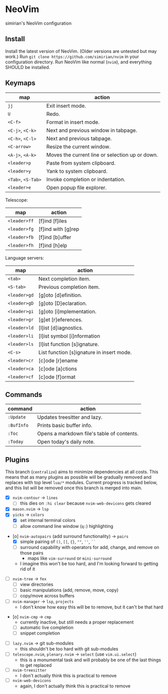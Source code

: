 # NeoVim

simirian's NeoVim configuration

## Install

Install the latest version of NeoVim. (Older versions are untested but may
work.) Run `git clone https://github.com/simirian/nvim` in your configuration
directory. Run NeoVim like normal (`nvim`), and everything SHOULD be installed.

## Keymaps

| map                | action                                          |
| ------------------ | ----------------------------------------------- |
| `jj`               | Exit insert mode.                               |
| `U`                | Redo.                                           |
| `<C-f>`            | Format in insert mode.                          |
| `<C-j>`, `<C-k>`   | Next and previous window in tabpage.            |
| `<C-h>`, `<C-l>`   | Next and previous tabpage.                      |
| `<C-arrow>`        | Resize the current window.                      |
| `<A-j>`, `<A-k>`   | Moves the current line or selection up or down. |
| `<leader>p`        | Paste from system clipboard.                    |
| `<leader>y`        | Yank to system clipboard.                       |
| `<Tab>`, `<S-Tab>` | Invoke completion or indentation.               |
| `<leader>e`        | Open popup file explorer.                       |

Telescope:

| map          | action                 |
| ------------ | ---------------------- |
| `<leader>ff` | \[f\]ind \[f\]iles     |
| `<leader>fg` | \[f\]ind with \[g\]rep |
| `<leader>fb` | \[f\]ind \[b\]uffer    |
| `<leader>fh` | \[f\]ind \[h\]elp      |

Language servers:

| map          | action                                      |
| ------------ | ------------------------------------------- |
| `<tab>`      | Next completion item.                       |
| `<S-tab>`    | Previous completion item.                   |
| `<leader>gd` | \[g\]oto \[d\]efinition.                    |
| `<leader>gD` | \[g\]oto \[D\]eclaration.                   |
| `<leader>gi` | \[g\]oto \[i\]mplementation.                |
| `<leader>gr` | \[g\]et \[r\]eferences.                     |
| `<leader>ld` | \[l\]ist \[d\]iagnostics.                   |
| `<leader>li` | \[l\]ist symbol \[i\]nformation             |
| `<leader>ls` | \[l\]ist function \[s\]ignature.            |
| `<C-s>`      | List function \[s\]ignature in insert mode. |
| `<leader>cr` | \[c\]ode \[r\]ename                         |
| `<leader>ca` | \[c\]ode \[a\]ctions                        |
| `<leader>cf` | \[c\]ode \[f\]ormat                         |

## Commands

| command     | action                                     |
| ----------- | ------------------------------------------ |
| `:Update`   | Updates treesitter and lazy.               |
| `:BufInfo`  | Prints basic buffer info.                  |
| `:Toc`      | Opens a markdown file's table of contents. |
| `:Today`    | Open today's daily note.                   |

## Plugins

This branch (`centralize`) aims to minimize dependencies at all costs. This
means that as many plugins as possible will be gradually removed and replaces
with top level `lua/*` modules. Current progress is tracked below, and this list
will be removed once this branch is merged into main.

- [x] `nvim-contour` -> `lines`
    - [ ] this dies on `:hi clear` because `nvim-web-devicons` gets cleared
- [x] `mason.nvim` -> `lsp`
- [x] `yicks` -> `colors`
    - [x] set internal terminal colors
    - [ ] allow command line window (`q:`) highlighting
- [o] `nvim-autopairs` (add surround functionality) -> `pairs`
    - [x] simple pairing of `()`, `[]`, `{}`, `""`, `''`, ` `` `
    - [ ] surround capability with operators for add, change, and remove on
      those pairs
        - maps like `vim-surround` or `mini-surround`
    - I imagine this won't be too hard, and I'm looking forward to getting rid
      of it
- [ ] `nvim-tree` -> `fex`
    - [ ] view directories
    - [ ] basic manipulations (add, remove, move, copy)
    - [ ] copy/move across buffers
- [ ] `nvim-manager` -> `lsp`, `projects`
    - I don't know how easy this will be to remove, but it can't be that hard
- [o] `nvim-cmp` -> `cmp`
    - currently inactive, but still needs a proper replacement
    - [ ] automatic live completion
    - [ ] snippet completion
- [ ] `lazy.nvim` -> git sub-modules
    - this shouldn't be too hard with git sub-modules
- [ ] `telescope.nvim`, `plenary.nvim` -> `select` (use `vim.ui.select`)
    - this is a monumental task and will probably be one of the last things to
      get replaced
- [ ] `nvim-treesitter`
    - I don't actually think this is practical to remove
- [ ] `nvim-web-devicons`
    - again, I don't actually think this is practical to remove
